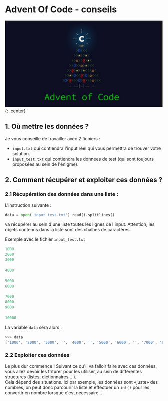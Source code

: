 # Advent Of Code - conseils

![image](data/ban.png){: .center}

## 1. Où mettre les données ?

Je vous conseille de travailler avec 2 fichiers : 

- ```input.txt``` qui contiendra l'input réel qui vous permettra de trouver votre solution.
- ```input_test.txt``` qui contiendra les données de test (qui sont toujours proposées au sein de l'énigme).  

## 2. Comment récupérer et exploiter ces données ?

### 2.1 Récupération des données dans une liste :

L'instruction suivante :

```python linenums='1'
data = open('input_test.txt').read().splitlines()
```

va récupérer au sein d'une liste toutes les lignes de l'input. Attention, les objets contenus dans la liste sont des chaînes de caractères.

Exemple avec le fichier ```input_test.txt```

```python
1000
2000
3000

4000

5000
6000

7000
8000
9000

10000
```

La variable ```data``` sera alors :
```python
>>> data
['1000', '2000', '3000', '', '4000', '', '5000', '6000', '', '7000', '8000', '9000', '', '10000']
```

### 2.2 Exploiter ces données

Le plus dur commence ! Suivant ce qu'il va falloir faire avec ces données, vous allez devoir les triturer pour les utiliser, au sein de différentes structures (listes, dictionnaires... ).  
Cela dépend des situations. Ici par exemple, les données sont «juste» des nombres, on peut donc parcourir la liste et effectuer un ```int()``` pour les convertir en nombre lorsque c'est nécessaire...  